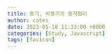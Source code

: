 ```yaml
---
title: 동기, 비동기의 동작원리
author: cotes
date: 2023-05-18 11:33:00 +0800
categories: [Study, Javascript]
tags: [favicon]
---
```

